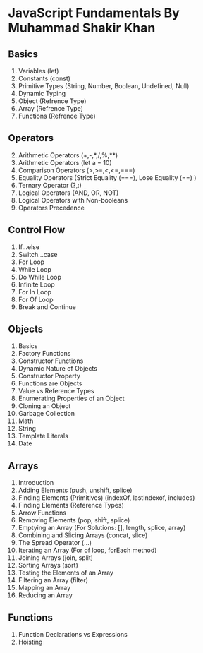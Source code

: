 # JavaScript Fundamentals By Muhammad Shakir Khan
## Basics
1. Variables (let)
2. Constants (const)
3. Primitive Types (String, Number, Boolean, Undefined, Null)
4. Dynamic Typing
5. Object (Refrence Type)
6. Array (Refrence Type)
7. Functions (Refrence Type)

## Operators
2. Arithmetic Operators (+,-,*,/,%,**)
3. Arithmetic Operators (let a = 10)
4. Comparison Operators (>,>=,<,<=,===)
5. Equality Operators (Strict Equality (===), Lose Equality (==) )
6. Ternary Operator (?,:)
7. Logical Operators (AND, OR, NOT)
8. Logical Operators with Non-booleans
10. Operators Precedence

## Control Flow
1. If...else
2. Switch...case
3. For Loop
4. While Loop
5. Do While Loop
6. Infinite Loop
7. For In Loop
8. For Of Loop
9. Break and Continue

## Objects
1. Basics
2. Factory Functions
3. Constructor Functions
4. Dynamic Nature of Objects
5. Constructor Property
6. Functions are Objects
7. Value vs Reference Types
8. Enumerating Properties of an Object
9. Cloning an Object
10. Garbage Collection
11. Math
12. String
13. Template Literals
14. Date

## Arrays
1. Introduction
2. Adding Elements (push, unshift, splice)
3. Finding Elements (Primitives) (indexOf, lastIndexof, includes)
4. Finding Elements (Reference Types)
5. Arrow Functions
6. Removing Elements (pop, shift, splice)
7. Emptying an Array (For Solutions: [], length, splice, array)
8. Combining and Slicing Arrays (concat, slice)
9. The Spread Operator (...)
10. Iterating an Array (For of loop, forEach method)
11. Joining Arrays (join, split)
12. Sorting Arrays (sort)
13. Testing the Elements of an Array
14. Filtering an Array (filter)
15. Mapping an Array
16. Reducing an Array

## Functions
1. Function Declarations vs Expressions
2. Hoisting